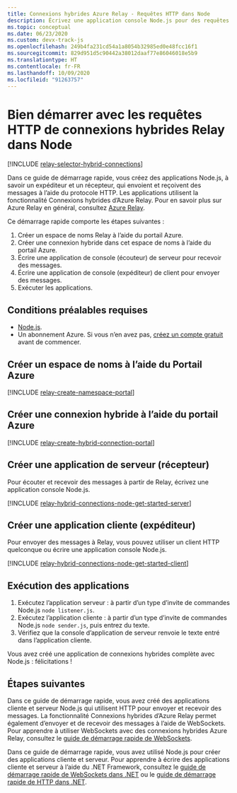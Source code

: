 ```yaml
---
title: Connexions hybrides Azure Relay - Requêtes HTTP dans Node
description: Écrivez une application console Node.js pour des requêtes HTTP de connexions hybrides Azure Relay dans Node.
ms.topic: conceptual
ms.date: 06/23/2020
ms.custom: devx-track-js
ms.openlocfilehash: 249b4fa231cd54a1a8054b32985ed0e48fcc16f1
ms.sourcegitcommit: 829d951d5c90442a38012daaf77e86046018e5b9
ms.translationtype: HT
ms.contentlocale: fr-FR
ms.lasthandoff: 10/09/2020
ms.locfileid: "91263757"
---
```

# <a name="get-started-with-relay-hybrid-connections-http-requests-in-node"></a>Bien démarrer avec les requêtes HTTP de connexions hybrides Relay dans Node

[!INCLUDE [relay-selector-hybrid-connections](../../includes/relay-selector-hybrid-connections.md)]

Dans ce guide de démarrage rapide, vous créez des applications Node.js, à savoir un expéditeur et un récepteur, qui envoient et reçoivent des messages à l’aide du protocole HTTP. Les applications utilisent la fonctionnalité Connexions hybrides d’Azure Relay. Pour en savoir plus sur Azure Relay en général, consultez [Azure Relay](relay-what-is-it.md). 

Ce démarrage rapide comporte les étapes suivantes :

1. Créer un espace de noms Relay à l’aide du portail Azure.
2. Créer une connexion hybride dans cet espace de noms à l’aide du portail Azure.
3. Écrire une application de console (écouteur) de serveur pour recevoir des messages.
4. Écrire une application de console (expéditeur) de client pour envoyer des messages.
5. Exécuter les applications.

## <a name="prerequisites"></a>Conditions préalables requises
- [Node.js](https://nodejs.org/en/).
- Un abonnement Azure. Si vous n’en avez pas, [créez un compte gratuit](https://azure.microsoft.com/free/) avant de commencer.

## <a name="create-a-namespace-using-the-azure-portal"></a>Créer un espace de noms à l’aide du Portail Azure
[!INCLUDE [relay-create-namespace-portal](../../includes/relay-create-namespace-portal.md)]

## <a name="create-a-hybrid-connection-using-the-azure-portal"></a>Créer une connexion hybride à l’aide du portail Azure
[!INCLUDE [relay-create-hybrid-connection-portal](../../includes/relay-create-hybrid-connection-portal.md)]

## <a name="create-a-server-application-listener"></a>Créer une application de serveur (récepteur)
Pour écouter et recevoir des messages à partir de Relay, écrivez une application console Node.js.

[!INCLUDE [relay-hybrid-connections-node-get-started-server](../../includes/relay-hybrid-connections-http-requests-node-get-started-server.md)]

## <a name="create-a-client-application-sender"></a>Créer une application cliente (expéditeur)

Pour envoyer des messages à Relay, vous pouvez utiliser un client HTTP quelconque ou écrire une application console Node.js.

[!INCLUDE [relay-hybrid-connections-node-get-started-client](../../includes/relay-hybrid-connections-http-requests-node-get-started-client.md)]

## <a name="run-the-applications"></a>Exécution des applications

1. Exécutez l’application serveur : à partir d’un type d’invite de commandes Node.js `node listener.js`.
2. Exécutez l’application cliente : à partir d’un type d’invite de commandes Node.js `node sender.js`, puis entrez du texte.
3. Vérifiez que la console d’application de serveur renvoie le texte entré dans l’application cliente.

Vous avez créé une application de connexions hybrides complète avec Node.js : félicitations !

## <a name="next-steps"></a>Étapes suivantes
Dans ce guide de démarrage rapide, vous avez créé des applications cliente et serveur Node.js qui utilisent HTTP pour envoyer et recevoir des messages. La fonctionnalité Connexions hybrides d’Azure Relay permet également d’envoyer et de recevoir des messages à l’aide de WebSockets. Pour apprendre à utiliser WebSockets avec des connexions hybrides Azure Relay, consultez le [guide de démarrage rapide de WebSockets](relay-hybrid-connections-node-get-started.md).

Dans ce guide de démarrage rapide, vous avez utilisé Node.js pour créer des applications cliente et serveur. Pour apprendre à écrire des applications cliente et serveur à l’aide du .NET Framework, consultez le [guide de démarrage rapide de WebSockets dans .NET](relay-hybrid-connections-dotnet-get-started.md) ou le [guide de démarrage rapide de HTTP dans .NET](relay-hybrid-connections-http-requests-dotnet-get-started.md).
